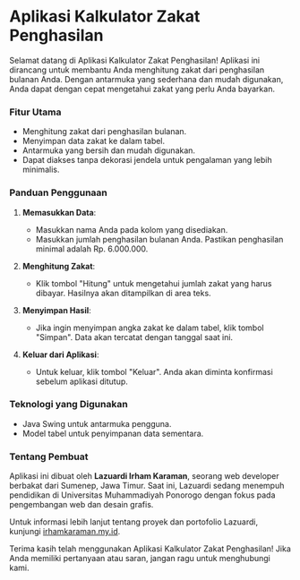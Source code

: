 # Aplikasi Kalkulator Zakat Penghasilan

Selamat datang di Aplikasi Kalkulator Zakat Penghasilan! Aplikasi ini dirancang untuk membantu Anda menghitung zakat dari penghasilan bulanan Anda. Dengan antarmuka yang sederhana dan mudah digunakan, Anda dapat dengan cepat mengetahui zakat yang perlu Anda bayarkan.

### Fitur Utama

- Menghitung zakat dari penghasilan bulanan.
- Menyimpan data zakat ke dalam tabel.
- Antarmuka yang bersih dan mudah digunakan.
- Dapat diakses tanpa dekorasi jendela untuk pengalaman yang lebih minimalis.

### Panduan Penggunaan

1. **Memasukkan Data**: 
   - Masukkan nama Anda pada kolom yang disediakan.
   - Masukkan jumlah penghasilan bulanan Anda. Pastikan penghasilan minimal adalah Rp. 6.000.000.

2. **Menghitung Zakat**:
   - Klik tombol "Hitung" untuk mengetahui jumlah zakat yang harus dibayar. Hasilnya akan ditampilkan di area teks.

3. **Menyimpan Hasil**:
   - Jika ingin menyimpan angka zakat ke dalam tabel, klik tombol "Simpan". Data akan tercatat dengan tanggal saat ini.

4. **Keluar dari Aplikasi**:
   - Untuk keluar, klik tombol "Keluar". Anda akan diminta konfirmasi sebelum aplikasi ditutup.

### Teknologi yang Digunakan

- Java Swing untuk antarmuka pengguna.
- Model tabel untuk penyimpanan data sementara.

### Tentang Pembuat

Aplikasi ini dibuat oleh **Lazuardi Irham Karaman**, seorang web developer berbakat dari Sumenep, Jawa Timur. Saat ini, Lazuardi sedang menempuh pendidikan di Universitas Muhammadiyah Ponorogo dengan fokus pada pengembangan web dan desain grafis.

Untuk informasi lebih lanjut tentang proyek dan portofolio Lazuardi, kunjungi [irhamkaraman.my.id](https://irhamkaraman.my.id).

Terima kasih telah menggunakan Aplikasi Kalkulator Zakat Penghasilan! Jika Anda memiliki pertanyaan atau saran, jangan ragu untuk menghubungi kami.

